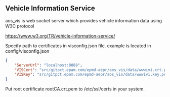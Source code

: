 ## Vehicle Information Service

aos_vis is web socket server which provides vehicle information data using W3C protocol

https://www.w3.org/TR/vehicle-information-service/

Specify path to certificates in visconfig.json file.  example is located in config/visconfig.json

```json
{
	"ServerUrl": "localhost:8088",
	"VISCert": "src/gitpct.epam.com/epmd-aepr/aos_vis/data/wwwivi.crt.pem",
	"VISKey": "src/gitpct.epam.com/epmd-aepr/aos_vis/data/wwwivi.key.pem"
}
```

Put root certificate rootCA.crt.pem to /etc/ssl/certs in your system.